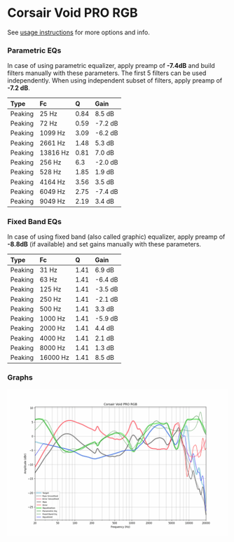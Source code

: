 # Corsair Void PRO RGB
See [usage instructions](https://github.com/jaakkopasanen/AutoEq#usage) for more options and info.

### Parametric EQs
In case of using parametric equalizer, apply preamp of **-7.4dB** and build filters manually
with these parameters. The first 5 filters can be used independently.
When using independent subset of filters, apply preamp of **-7.2 dB**.

| Type    | Fc       |    Q | Gain    |
|:--------|:---------|:-----|:--------|
| Peaking | 25 Hz    | 0.84 | 8.5 dB  |
| Peaking | 72 Hz    | 0.59 | -7.2 dB |
| Peaking | 1099 Hz  | 3.09 | -6.2 dB |
| Peaking | 2661 Hz  | 1.48 | 5.3 dB  |
| Peaking | 13816 Hz | 0.81 | 7.0 dB  |
| Peaking | 256 Hz   | 6.3  | -2.0 dB |
| Peaking | 528 Hz   | 1.85 | 1.9 dB  |
| Peaking | 4164 Hz  | 3.56 | 3.5 dB  |
| Peaking | 6049 Hz  | 2.75 | -7.4 dB |
| Peaking | 9049 Hz  | 2.19 | 3.4 dB  |

### Fixed Band EQs
In case of using fixed band (also called graphic) equalizer, apply preamp of **-8.8dB**
(if available) and set gains manually with these parameters.

| Type    | Fc       |    Q | Gain    |
|:--------|:---------|:-----|:--------|
| Peaking | 31 Hz    | 1.41 | 6.9 dB  |
| Peaking | 63 Hz    | 1.41 | -6.4 dB |
| Peaking | 125 Hz   | 1.41 | -3.5 dB |
| Peaking | 250 Hz   | 1.41 | -2.1 dB |
| Peaking | 500 Hz   | 1.41 | 3.3 dB  |
| Peaking | 1000 Hz  | 1.41 | -5.9 dB |
| Peaking | 2000 Hz  | 1.41 | 4.4 dB  |
| Peaking | 4000 Hz  | 1.41 | 2.1 dB  |
| Peaking | 8000 Hz  | 1.41 | 1.3 dB  |
| Peaking | 16000 Hz | 1.41 | 8.5 dB  |

### Graphs
![](./Corsair%20Void%20PRO%20RGB.png)
